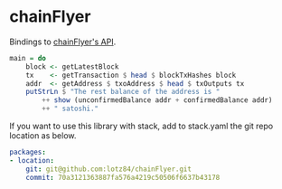 chainFlyer
==========

Bindings to [chainFlyer's API](https://chainflyer.bitflyer.jp/API/docs).

```haskell
main = do
    block <- getLatestBlock
    tx    <- getTransaction $ head $ blockTxHashes block
    addr  <- getAddress $ txoAddress $ head $ txOutputs tx
    putStrLn $ "The rest balance of the address is "
        ++ show (unconfirmedBalance addr + confirmedBalance addr)
        ++ " satoshi."
```

If you want to use this library with stack, add to stack.yaml the git repo location as below.

```yaml
packages:
- location:
    git: git@github.com:lotz84/chainFlyer.git
    commit: 70a3121363887fa576a4219c50506f6637b43178
```
